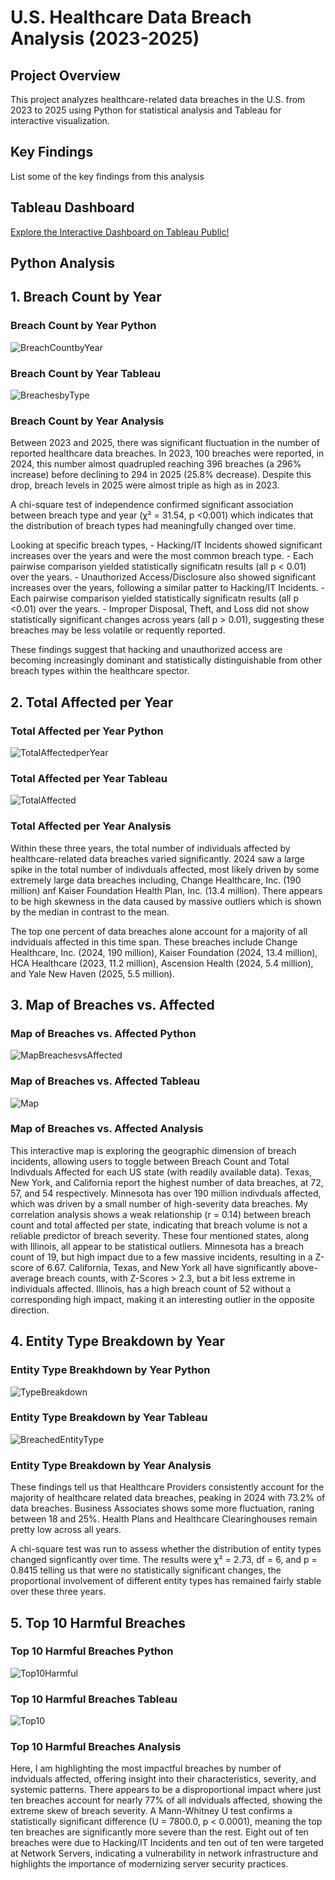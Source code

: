 # U.S. Healthcare Data Breach Analysis (2023-2025)

## Project Overview
This project analyzes healthcare-related data breaches in the U.S. from 2023 to 2025 using Python for statistical analysis and Tableau for interactive visualization.


## Key Findings
List some of the key findings from this analysis

## Tableau Dashboard 

[Explore the Interactive Dashboard on Tableau Public!](https://public.tableau.com/app/profile/lindsay.whipple/viz/USHealthcareDatabreachVisualizations/Dashboard2)


## Python Analysis
## 1. Breach Count by Year 

### Breach Count by Year Python 

![BreachCountbyYear](images/BreachCountbyYear.png)

### Breach Count by Year Tableau

![BreachesbyType](images/BreachesbyType.png)

### Breach Count by Year Analysis
Between 2023 and 2025, there was significant fluctuation in the number of reported healthcare data breaches. In 2023, 100 breaches were reported, in 2024, this number almost quadrupled reaching 396 breaches (a 296% increase) before declining to 294 in 2025 (25.8% decrease). Despite this drop, breach levels in 2025 were almost triple as high as in 2023. 

A chi-square test of independence confirmed significant association between breach type and year (χ² = 31.54, p <0.001) which indicates that the distribution of breach types had meaningfully changed over time.

Looking at specific breach types, 
    - Hacking/IT Incidents showed significant increases over the years and were the most common breach type. 
    - Each pairwise comparison yielded statistically significatn results (all p < 0.01) over the years.
    - Unauthorized Access/Disclosure also showed significant increases over the years, following a similar patter to Hacking/IT Incidents.
    - Each pairwise comparison yielded statistically significatn results (all p <0.01) over the years.
    - Improper Disposal, Theft, and Loss did not show statistically significant changes across years (all p > 0.01), suggesting these breaches may be less volatile or requently reported.

These findings suggest that hacking and unauthorized access are becoming increasingly dominant and statistically distinguishable from other breach types within the healthcare spector. 


## 2. Total Affected per Year 

### Total Affected per Year Python

![TotalAffectedperYear](images/TotalAffectedperYear.png)

### Total Affected per Year Tableau

![TotalAffected](images/TotalAffected.png)

### Total Affected per Year Analysis

Within these three years, the total number of individuals affected by healthcare-related data breaches varied significantly. 2024 saw a large spike in the total number of indivduals affected, most likely driven by some extremely large data breaches including, Change Healthcare, Inc. (190 million) anf Kaiser Foundation Health Plan, Inc. (13.4 million). There appears to be high skewness in the data caused by massive outliers which is shown by the median in contrast to the mean. 

The top one percent of data breaches alone account for a majority of all indviduals affected in this time span. These breaches include Change Healthcare, Inc. (2024, 190 million), Kaiser Foundation (2024, 13.4 million), HCA Healthcare (2023, 11.2 million), Ascension Health (2024, 5.4 million), and Yale New Haven (2025, 5.5 million).

## 3. Map of Breaches vs. Affected 

### Map of Breaches vs. Affected Python

![MapBreachesvsAffected](images/MapBreachesvsAffected.png)


### Map of Breaches vs. Affected Tableau

![Map](images/Map.png)

### Map of Breaches vs. Affected Analysis 

This interactive map is exploring the geographic dimension of breach incidents, allowing users to toggle between Breach Count and Total Indivduals Affected for each US state (with readily available data). Texas, New York, and California report the highest number of data breaches, at 72, 57, and 54 respectively. Minnesota has over 190 million indivduals affected, which was driven by a small number of high-severity data breaches. My correlation analysis shows a weak relationship (r = 0.14) between breach count and total affected per state, indicating that breach volume is not a reliable predictor of breach severity. These four mentioned states, along with Illinois, all appear to be statistical outliers. Minnesota has a breach count of 19, but high impact due to a few massive incidents, resulting in a Z-score of 6.67. California, Texas, and New York all have significantly above-average breach counts, with Z-Scores > 2.3, but a bit less extreme in individuals affected. Illinois, has a high breach count of 52 without a corresponding high impact, making it an interesting outlier in the opposite direction.

## 4. Entity Type Breakdown by Year

### Entity Type Breakhdown by Year Python

![TypeBreakdown](images/TypeBreakdown.png)

### Entity Type Breakdown by Year Tableau

![BreachedEntityType](images/BreachedEntityType.png)

### Entity Type Breakdown by Year Analysis 

These findings tell us that Healthcare Providers consistently account for the majority of healthcare related data breaches, peaking in 2024 with 73.2% of data breaches. Business Associates shows some more fluctuation, raning between 18 and 25%. Health Plans and Healthcare Clearinghouses remain pretty low across all years. 

A chi-square test was run to assess whether the distribution of entity types changed signficantly over time. The results were χ² = 2.73, df = 6, and p = 0.8415 telling us that were no statistically significant changes, the proportional involvement of different entity types has remained fairly stable over these three years.   

## 5. Top 10 Harmful Breaches

### Top 10 Harmful Breaches Python

![Top10Harmful](images/Top10Harmful.png)

### Top 10 Harmful Breaches Tableau

![Top10](images/Top10.png)

### Top 10 Harmful Breaches Analysis 

Here, I am highlighting the most impactful breaches by number of indviduals affected, offering insight into their characteristics, severity, and systemic patterns. There appears to be a disproportional impact where just ten breaches account for nearly 77% of all indviduals affected, showing the extreme skew of breach severity. A Mann-Whitney U test confirms a statistically significant difference (U = 7800.0, p < 0.0001), meaning the top ten breaches are significantly more severe than the rest. Eight out of ten breaches were due to Hacking/IT Incidents and ten out of ten were targeted at Network Servers, indicating a vulnerability in network infrastructure and highlights the importance of modernizing server security practices.


